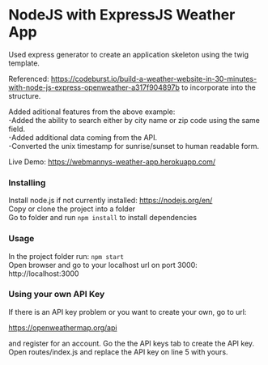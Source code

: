 # NodeJS with ExpressJS Weather App
Used express generator to create an application skeleton using the twig template.

Referenced: https://codeburst.io/build-a-weather-website-in-30-minutes-with-node-js-express-openweather-a317f904897b to incorporate into the structure.

Added aditional features from the above example:<br />
-Added the ability to search either by city name or zip code using the same field.<br />
-Added additional data coming from the API.<br />
-Converted the unix timestamp for sunrise/sunset to human readable form.

Live Demo: https://webmannys-weather-app.herokuapp.com/

### Installing
Install node.js if not currently installed: https://nodejs.org/en/<br />
Copy or clone the project into a folder<br />
Go to folder and run ```npm install``` to install dependencies

### Usage
In the project folder run: ```npm start```<br />
Open browser and go to your localhost url on port 3000: http://localhost:3000

### Using your own API Key
If there is an API key problem or you want to create your own, go to url:

https://openweathermap.org/api

and register for an account. Go the the API keys tab to create the API key.
Open routes/index.js and replace the API key on line 5 with yours.
